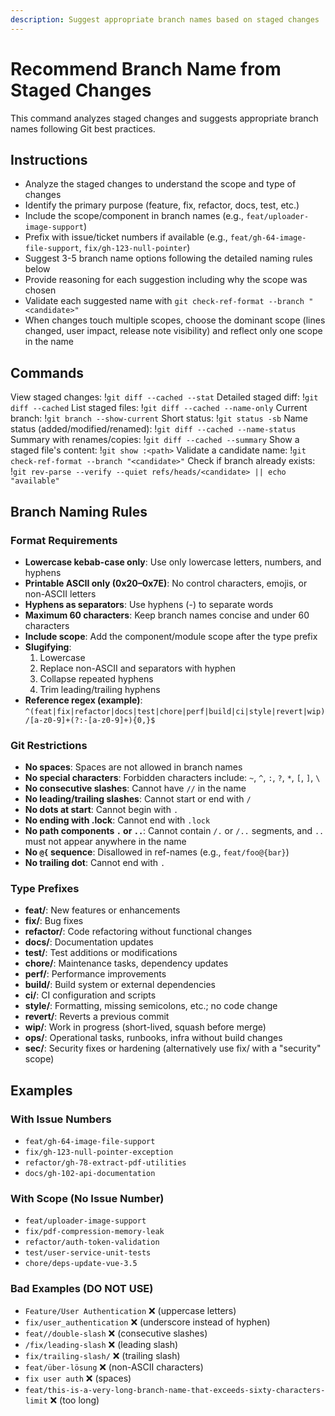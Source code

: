 ```yaml
---
description: Suggest appropriate branch names based on staged changes
---
```


# Recommend Branch Name from Staged Changes

This command analyzes staged changes and suggests appropriate branch names following Git best practices.

## Instructions

- Analyze the staged changes to understand the scope and type of changes
- Identify the primary purpose (feature, fix, refactor, docs, test, etc.)
- Include the scope/component in branch names (e.g., `feat/uploader-image-support`)
- Prefix with issue/ticket numbers if available (e.g., `feat/gh-64-image-file-support`, `fix/gh-123-null-pointer`)
- Suggest 3-5 branch name options following the detailed naming rules below
- Provide reasoning for each suggestion including why the scope was chosen
- Validate each suggested name with `git check-ref-format --branch "<candidate>"`
- When changes touch multiple scopes, choose the dominant scope (lines changed, user impact, release note visibility) and reflect only one scope in the name

## Commands

View staged changes: !`git diff --cached --stat`
Detailed staged diff: !`git diff --cached`
List staged files: !`git diff --cached --name-only`
Current branch: !`git branch --show-current`
Short status: !`git status -sb`
Name status (added/modified/renamed): !`git diff --cached --name-status`
Summary with renames/copies: !`git diff --cached --summary`
Show a staged file's content: !`git show :<path>`
Validate a candidate name: !`git check-ref-format --branch "<candidate>"`
Check if branch already exists: !`git rev-parse --verify --quiet refs/heads/<candidate> || echo "available"`

## Branch Naming Rules

### Format Requirements

- **Lowercase kebab-case only**: Use only lowercase letters, numbers, and hyphens
- **Printable ASCII only (0x20–0x7E)**: No control characters, emojis, or non-ASCII letters
- **Hyphens as separators**: Use hyphens (-) to separate words
- **Maximum 60 characters**: Keep branch names concise and under 60 characters
- **Include scope**: Add the component/module scope after the type prefix
- **Slugifying**:
  1. Lowercase
  2. Replace non-ASCII and separators with hyphen
  3. Collapse repeated hyphens
  4. Trim leading/trailing hyphens
- **Reference regex (example)**:
  `^(feat|fix|refactor|docs|test|chore|perf|build|ci|style|revert|wip)/[a-z0-9]+(?:-[a-z0-9]+){0,}$`

### Git Restrictions

- **No spaces**: Spaces are not allowed in branch names
- **No special characters**: Forbidden characters include: `~`, `^`, `:`, `?`, `*`, `[`, `]`, `\`
- **No consecutive slashes**: Cannot have `//` in the name
- **No leading/trailing slashes**: Cannot start or end with `/`
- **No dots at start**: Cannot begin with `.`
- **No ending with .lock**: Cannot end with `.lock`
- **No path components `.` or `..`**: Cannot contain `/.` or `/..` segments, and `..` must not appear anywhere in the name
- **No `@{` sequence**: Disallowed in ref-names (e.g., `feat/foo@{bar}`)
- **No trailing dot**: Cannot end with `.`

### Type Prefixes

- **feat/**: New features or enhancements
- **fix/**: Bug fixes
- **refactor/**: Code refactoring without functional changes
- **docs/**: Documentation updates
- **test/**: Test additions or modifications
- **chore/**: Maintenance tasks, dependency updates
- **perf/**: Performance improvements
- **build/**: Build system or external dependencies
- **ci/**: CI configuration and scripts
- **style/**: Formatting, missing semicolons, etc.; no code change
- **revert/**: Reverts a previous commit
- **wip/**: Work in progress (short-lived, squash before merge)
- **ops/**: Operational tasks, runbooks, infra without build changes
- **sec/**: Security fixes or hardening (alternatively use fix/ with a "security" scope)

## Examples

### With Issue Numbers

- `feat/gh-64-image-file-support`
- `fix/gh-123-null-pointer-exception`
- `refactor/gh-78-extract-pdf-utilities`
- `docs/gh-102-api-documentation`

### With Scope (No Issue Number)

- `feat/uploader-image-support`
- `fix/pdf-compression-memory-leak`
- `refactor/auth-token-validation`
- `test/user-service-unit-tests`
- `chore/deps-update-vue-3.5`

### Bad Examples (DO NOT USE)

- `Feature/User Authentication` ❌ (uppercase letters)
- `fix/user_authentication` ❌ (underscore instead of hyphen)
- `feat//double-slash` ❌ (consecutive slashes)
- `/fix/leading-slash` ❌ (leading slash)
- `fix/trailing-slash/` ❌ (trailing slash)
- `feat/über-lösung` ❌ (non-ASCII characters)
- `fix user auth` ❌ (spaces)
- `feat/this-is-a-very-long-branch-name-that-exceeds-sixty-characters-limit` ❌ (too long)

